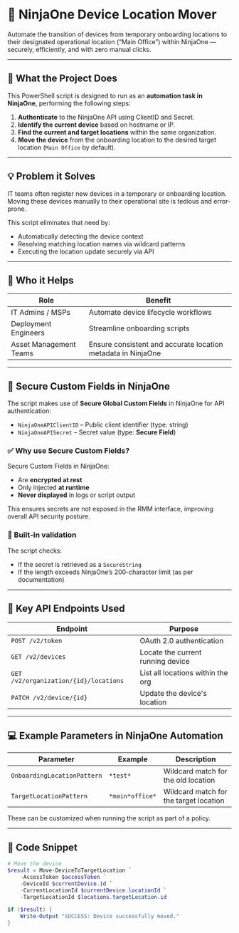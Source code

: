 # 🔄 NinjaOne Device Location Mover

Automate the transition of devices from temporary onboarding locations to their designated operational location (“Main Office”) within NinjaOne — securely, efficiently, and with zero manual clicks.

---

## 📌 What the Project Does

This PowerShell script is designed to run as an **automation task in NinjaOne**, performing the following steps:

1. **Authenticate** to the NinjaOne API using ClientID and Secret.
2. **Identify the current device** based on hostname or IP.
3. **Find the current and target locations** within the same organization.
4. **Move the device** from the onboarding location to the desired target location (`Main Office` by default).

---

## 💡 Problem it Solves

IT teams often register new devices in a temporary or onboarding location. Moving these devices manually to their operational site is tedious and error-prone.

This script eliminates that need by:
- Automatically detecting the device context
- Resolving matching location names via wildcard patterns
- Executing the location update securely via API

---

## 🎯 Who it Helps

| Role                     | Benefit                                                    |
|--------------------------|-------------------------------------------------------------|
| IT Admins / MSPs         | Automate device lifecycle workflows                         |
| Deployment Engineers     | Streamline onboarding scripts                               |
| Asset Management Teams   | Ensure consistent and accurate location metadata in NinjaOne |

---

## 🔐 Secure Custom Fields in NinjaOne

The script makes use of **Secure Global Custom Fields** in NinjaOne for API authentication:

- `NinjaOneAPIClientID` – Public client identifier (type: string)
- `NinjaOneAPISecret` – Secret value (type: **Secure Field**)

### ✅ Why use Secure Custom Fields?
Secure Custom Fields in NinjaOne:
- Are **encrypted at rest**
- Only injected **at runtime**
- **Never displayed** in logs or script output

This ensures secrets are not exposed in the RMM interface, improving overall API security posture.

### 🧪 Built-in validation
The script checks:
- If the secret is retrieved as a `SecureString`
- If the length exceeds NinjaOne’s 200-character limit (as per documentation)

---

## 🔑 Key API Endpoints Used

| Endpoint                       | Purpose                             |
|-------------------------------|-------------------------------------|
| `POST /v2/token`              | OAuth 2.0 authentication            |
| `GET /v2/devices`             | Locate the current running device   |
| `GET /v2/organization/{id}/locations` | List all locations within the org |
| `PATCH /v2/device/{id}`       | Update the device's location        |

---

## 💻 Example Parameters in NinjaOne Automation

| Parameter                  | Example            | Description                           |
|---------------------------|--------------------|---------------------------------------|
| `OnboardingLocationPattern` | `*test*`           | Wildcard match for the old location   |
| `TargetLocationPattern`     | `*main*office*`    | Wildcard match for the target location|

These can be customized when running the script as part of a policy.

---

## 📎 Code Snippet

```powershell
# Move the device
$result = Move-DeviceToTargetLocation `
    -AccessToken $accessToken `
    -DeviceId $currentDevice.id `
    -CurrentLocationId $currentDevice.locationId `
    -TargetLocationId $locations.targetLocation.id

if ($result) {
    Write-Output "SUCCESS: Device successfully moved."
}
